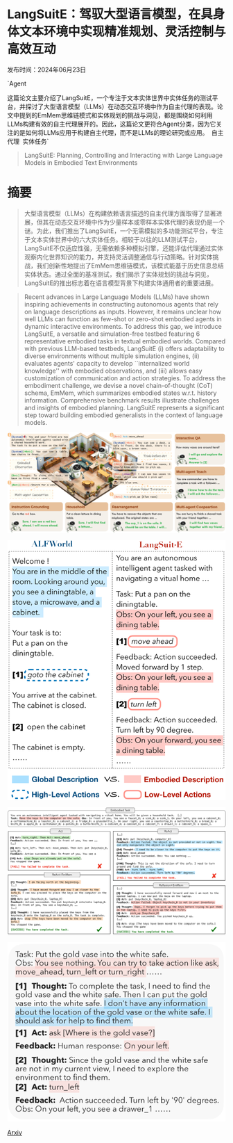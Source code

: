 # LangSuitE：驾驭大型语言模型，在具身体文本环境中实现精准规划、灵活控制与高效互动

发布时间：2024年06月23日

`Agent

这篇论文主要介绍了LangSuitE，一个专注于文本实体世界中实体任务的测试平台，并探讨了大型语言模型（LLMs）在动态交互环境中作为自主代理的表现。论文中提到的EmMem思维链模式和实体规划的挑战与洞见，都是围绕如何利用LLMs构建有效的自主代理展开的。因此，这篇论文更符合Agent分类，因为它关注的是如何将LLMs应用于构建自主代理，而不是LLMs的理论研究或应用。` `自主代理` `实体任务`

> LangSuitE: Planning, Controlling and Interacting with Large Language Models in Embodied Text Environments

# 摘要

> 大型语言模型（LLMs）在构建依赖语言描述的自主代理方面取得了显著进展，但其在动态交互环境中作为少量样本或零样本实体代理的表现仍是一个谜。为此，我们推出了LangSuitE，一个无需模拟的多功能测试平台，专注于文本实体世界中的六大实体任务。相较于以往的LLM测试平台，LangSuitE不仅适应性强，无需依赖多种模拟引擎，还能评估代理通过实体观察内化世界知识的能力，并支持灵活调整通信与行动策略。针对实体挑战，我们创新性地提出了EmMem思维链模式，该模式能基于历史信息总结实体状态。通过全面的基准测试，我们揭示了实体规划的挑战与洞见，LangSuitE的推出标志着在语言模型背景下构建实体通用者的重要进展。

> Recent advances in Large Language Models (LLMs) have shown inspiring achievements in constructing autonomous agents that rely on language descriptions as inputs. However, it remains unclear how well LLMs can function as few-shot or zero-shot embodied agents in dynamic interactive environments. To address this gap, we introduce LangSuitE, a versatile and simulation-free testbed featuring 6 representative embodied tasks in textual embodied worlds. Compared with previous LLM-based testbeds, LangSuitE (i) offers adaptability to diverse environments without multiple simulation engines, (ii) evaluates agents' capacity to develop ``internalized world knowledge'' with embodied observations, and (iii) allows easy customization of communication and action strategies. To address the embodiment challenge, we devise a novel chain-of-thought (CoT) schema, EmMem, which summarizes embodied states w.r.t. history information. Comprehensive benchmark results illustrate challenges and insights of embodied planning. LangSuitE represents a significant step toward building embodied generalists in the context of language models.

![LangSuitE：驾驭大型语言模型，在具身体文本环境中实现精准规划、灵活控制与高效互动](../../../paper_images/2406.16294/x1.png)

![LangSuitE：驾驭大型语言模型，在具身体文本环境中实现精准规划、灵活控制与高效互动](../../../paper_images/2406.16294/x2.png)

![LangSuitE：驾驭大型语言模型，在具身体文本环境中实现精准规划、灵活控制与高效互动](../../../paper_images/2406.16294/x3.png)

![LangSuitE：驾驭大型语言模型，在具身体文本环境中实现精准规划、灵活控制与高效互动](../../../paper_images/2406.16294/x4.png)

[Arxiv](https://arxiv.org/abs/2406.16294)
